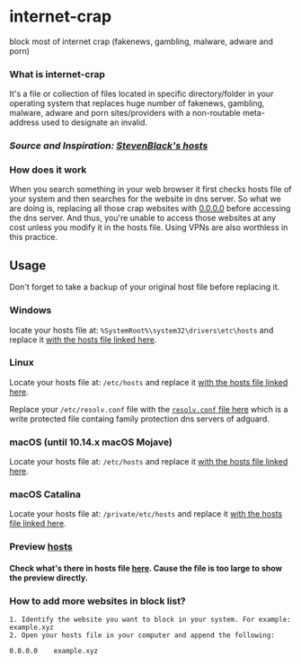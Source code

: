 # internet-crap

block most of internet crap (fakenews, gambling, malware, adware and porn)

### What is internet-crap
It's a file or collection of files located in specific directory/folder in your operating system that replaces huge number of fakenews, gambling, malware, adware and porn sites/providers with a non-routable meta-address used to designate an invalid.

### *Source and Inspiration: [StevenBlack's hosts](https://github.com/StevenBlack/hosts)*
### How does it work
When you search something in your web browser it first checks hosts file of your system and then searches for the website in dns server.
So what we are doing is, replacing all those crap websites with [0.0.0.0](https://en.wikipedia.org/wiki/0.0.0.0) before accessing the dns server. And thus, you're unable to access those websites at any cost unless you modify it in the hosts file. Using VPNs are also worthless in this practice.

## Usage
Don't forget to take a backup  of your original host file before replacing it.
### Windows 
locate your hosts file at: `%SystemRoot%\system32\drivers\etc\hosts` and replace it [with the hosts file linked here](hosts).
### Linux
Locate your hosts file at: `/etc/hosts` and replace it [with the hosts file linked here](hosts).

Replace your `/etc/resolv.conf` file with the [`resolv.conf` file here](resolv.conf) which is a write protected file containg family protection dns servers of adguard.
### macOS (until 10.14.x macOS Mojave)
Locate your hosts file at: `/etc/hosts` and replace it [with the hosts file linked here](hosts).
### macOS Catalina
Locate your hosts file at: `/private/etc/hosts` and replace it [with the hosts file linked here](hosts).

### Preview [hosts](https://raw.githubusercontent.com/YogeshLamichhane/internet-crap/main/hosts)
#### Check what's there in hosts file [here](https://raw.githubusercontent.com/YogeshLamichhane/internet-crap/main/hosts). Cause the file is too large to show the preview directly.

### How to add more websites in block list?
	1. Identify the website you want to block in your system. For example: example.xyz
	2. Open your hosts file in your computer and append the following:
	
	0.0.0.0    example.xyz
